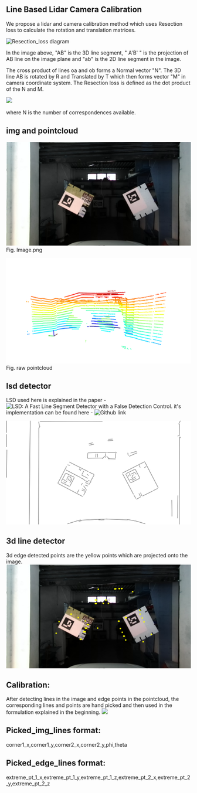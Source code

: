 ## Line Based Lidar Camera Calibration
We propose a lidar and camera calibration method which uses Resection loss to calculate the rotation and translation matrices.  

![Resection_loss diagram](https://user-images.githubusercontent.com/20353960/113435378-4694cd80-9400-11eb-892b-904641794cd8.png)

In the image above, "AB" is the 3D line segment, " A'B' " is the projection of AB line on the image plane and "ab" is the 2D line segment in the image.

The cross product of lines oa and ob forms a Normal vector "N". The 3D line AB is rotated by R and Translated by T which then forms vector "M" in camera coordinate system. The Resection loss is defined as the dot product of the N and M. 

![](https://drive.google.com/uc?export=view&id=1LvHcWJZlXorP54SF5at6lRwebdqZF0JY)

where N is the number of correspondences available.

## img and pointcloud
![](https://github.com/moloydas/line-based-lidar-camera-calibration/blob/master/raw_data/image.png)
Fig. Image.png

![](https://github.com/moloydas/line-based-lidar-camera-calibration/blob/master/raw_data/raw_pointcloud.png)
Fig. raw pointcloud

## lsd detector
LSD used here is explained in the paper - ![LSD: A Fast Line Segment Detector with a False Detection Control](https://ieeexplore.ieee.org/document/4731268). it's implementation can be found here - ![Github link](https://github.com/theWorldCreator/LSD)

![](https://github.com/moloydas/line-based-lidar-camera-calibration/blob/master/img_line_detection_result/image.result.jpg)

## 3d line detector
3d edge detected points are the yellow points which are projected onto the image.
![](https://github.com/moloydas/line-based-lidar-camera-calibration/blob/master/edge_3d_detection_result/edge_point.png)

## Calibration:
After detecting lines in the image and edge points in the pointcloud, the corresponding lines and points are hand picked and then used in the formulation explained in the beginning. 
![](https://github.com/moloydas/line-based-lidar-camera-calibration/blob/master/results/result.gif)

## Picked_img_lines format:
corner1_x,corner1_y,corner2_x,corner2_y,phi,theta

## Picked_edge_lines format:
extreme_pt_1_x,extreme_pt_1_y,extreme_pt_1_z,extreme_pt_2_x,extreme_pt_2_y,extreme_pt_2_z
